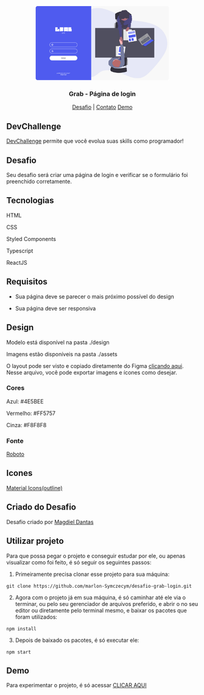 <p align="center">
  <img src="design/desktop-design.jpg" alt="Logo" width="350">
  <h3 align="center">Grab - Página de login</h3>
</p>
<p align="center">
  <a href="https://github.com/magdielndantas/grab-pagina-de-login">Desafio</a> | 
  <a href="https://www.linkedin.com/in/marlonsymczecym/">Contato</a>
  <a href="https://desafio-grab-login.vercel.app//">Demo</a>
</p>


## DevChallenge
[DevChallenge](https://devchallenge.com.br/) permite que você evolua suas skills como programador!

## Desafio
Seu desafio será criar uma página de login e verificar se o formulário foi preenchido corretamente.

## Tecnologias
HTML

CSS

Styled Components

Typescript

ReactJS

## Requisitos
- Sua página deve se parecer o mais próximo possível do design

- Sua página deve ser responsiva

## Design
Modelo está disponível na pasta ./design

Imagens estão disponíveis na pasta ./assets

O layout pode ser visto e copiado diretamente do Figma [clicando aqui](https://www.figma.com/file/QYQm17sJV0ZhviTGOa1jmZ/Untitled?node-id=0%3A1). Nesse arquivo, você pode exportar imagens e ícones como desejar.

### Cores
Azul: #4E5BEE

Vermelho: #FF5757

Cinza: #F8F8F8

### Fonte
[Roboto](https://fonts.google.com/specimen/Roboto)

## Icones
[Material Icons(outline)](https://material.io/resources/icons/?style=outline)

## Criado do Desafio
Desafio criado por [Magdiel Dantas](https://github.com/magdielndantas)

## Utilizar projeto
Para que possa pegar o projeto e conseguir estudar por ele, ou apenas visualizar como foi feito, é só seguir os seguintes passos:

1. Primeiramente precisa clonar esse projeto para sua máquina:
~~~bah
git clone https://github.com/marlon-Symczecym/desafio-grab-login.git
~~~

2. Agora com o projeto já em sua máquina, é só caminhar até ele via o terminar, ou pelo seu gerenciador de arquivos preferido, e abrir o no seu editor ou diretamente pelo terminal mesmo, e baixar os pacotes que foram utilizados:
~~~bah
npm install
~~~

3. Depois de baixado os pacotes, é só executar ele:
~~~bah
npm start
~~~

## Demo

Para experimentar o projeto, é só acessar [CLICAR AQUI](https://desafio-grab-login.vercel.app)

